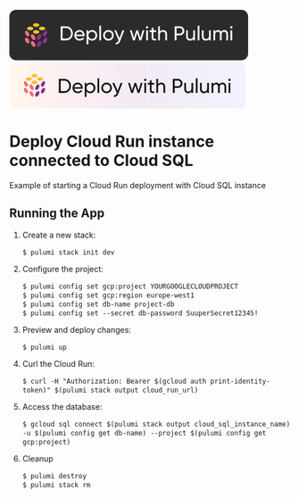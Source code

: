 [![Deploy](../.buttons/deploy-with-pulumi-dark.svg)](https://app.pulumi.com/new?template=https://github.com/pulumi/examples/blob/master/gcp-py-cloudrun-cloudsql/README.md#gh-light-mode-only)
[![Deploy](../.buttons/deploy-with-pulumi-light.svg)](https://app.pulumi.com/new?template=https://github.com/pulumi/examples/blob/master/gcp-py-cloudrun-cloudsql/README.md#gh-dark-mode-only)

# Deploy Cloud Run instance connected to Cloud SQL

Example of starting a Cloud Run deployment with Cloud SQL instance

## Running the App

1.  Create a new stack:

    ```
    $ pulumi stack init dev
    ```

1.  Configure the project:

    ```
    $ pulumi config set gcp:project YOURGOOGLECLOUDPROJECT
    $ pulumi config set gcp:region europe-west1
    $ pulumi config set db-name project-db
    $ pulumi config set --secret db-password SuuperSecret12345!
    ```

1.  Preview and deploy changes:
    ```
    $ pulumi up
    ```

1.  Curl the Cloud Run:

    ```
    $ curl -H "Authorization: Bearer $(gcloud auth print-identity-token)" $(pulumi stack output cloud_run_url)
    ```

1.  Access the database:

    ```
    $ gcloud sql connect $(pulumi stack output cloud_sql_instance_name) -u $(pulumi config get db-name) --project $(pulumi config get gcp:project)
    ```

1. Cleanup

    ```
    $ pulumi destroy
    $ pulumi stack rm
    ```
